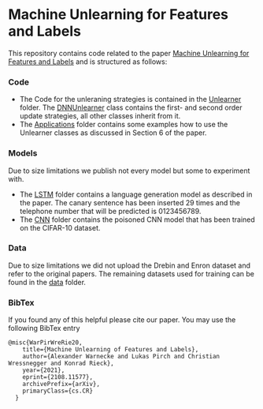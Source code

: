 # Machine Unlearning for Features and Labels

This repository contains code related to the paper [Machine Unlearning for Features and Labels](https://arxiv.org/pdf/2108.11577.pdf) and is structured as follows:


### Code

* The Code for the unleraning strategies is contained in the [Unlearner](Unlearner) folder. The [DNNUnlearner](Unlearner/DNNUnlearner.py) class contains the first- and second order update strategies, all other classes
inherit from it.
* The [Applications](Applications) folder contains some examples how to use the Unlearner classes as discussed in Section 6 of the paper.

### Models

Due to size limitations we publish not every model but some to experiment with.

* The [LSTM](models/LSTM) folder contains a language generation model as described in the paper. The canary sentence has been inserted 29 times and the telephone number that will be predicted is 0123456789.
* The [CNN](models/CNN) folder contains the poisoned CNN model that has been trained on the CIFAR-10 dataset.

### Data

Due to size limitations we did not upload the Drebin and Enron dataset and refer to the original papers. The remaining datasets used for training can be found in the [data](data) folder.

### BibTex

If you found any of this helpful please cite our paper. You may use the following BibTex entry

```
@misc{WarPirWreRie20,
    title={Machine Unlearning of Features and Labels},
    author={Alexander Warnecke and Lukas Pirch and Christian Wressnegger and Konrad Rieck},
    year={2021},
    eprint={2108.11577},
    archivePrefix={arXiv},
    primaryClass={cs.CR}
  }
```